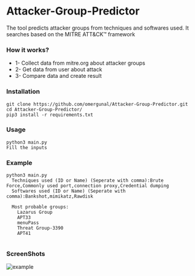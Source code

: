 # Attacker-Group-Predictor
The tool predicts attacker groups from techniques and softwares used. It searches based on the MITRE ATT&CK™ framework

### How it works?

* 1- Collect data from mitre.org about attacker groups
* 2- Get data from user about attack
* 3- Compare data and create result

### Installation
```
git clone https://github.com/omergunal/Attacker-Group-Predictor.git
cd Attacker-Group-Predictor/
pip3 install -r requirements.txt
```


### Usage
```
python3 main.py
Fill the inputs
```

### Example
```
python3 main.py
  Techniques used (ID or Name) (Seperate with comma):Brute Force,Commonly used port,connection proxy,Credential dumping
  Softwares used (ID or Name) (Seperate with comma):Bankshot,mimikatz,Rawdisk

  Most probable groups:
    Lazarus Group
    APT33
    menuPass
    Threat Group-3390
    APT41


```

### ScreenShots

![example](https://github.com/omergunal/Attacker-Group-Predictor/blob/master/img/example.PNG)

